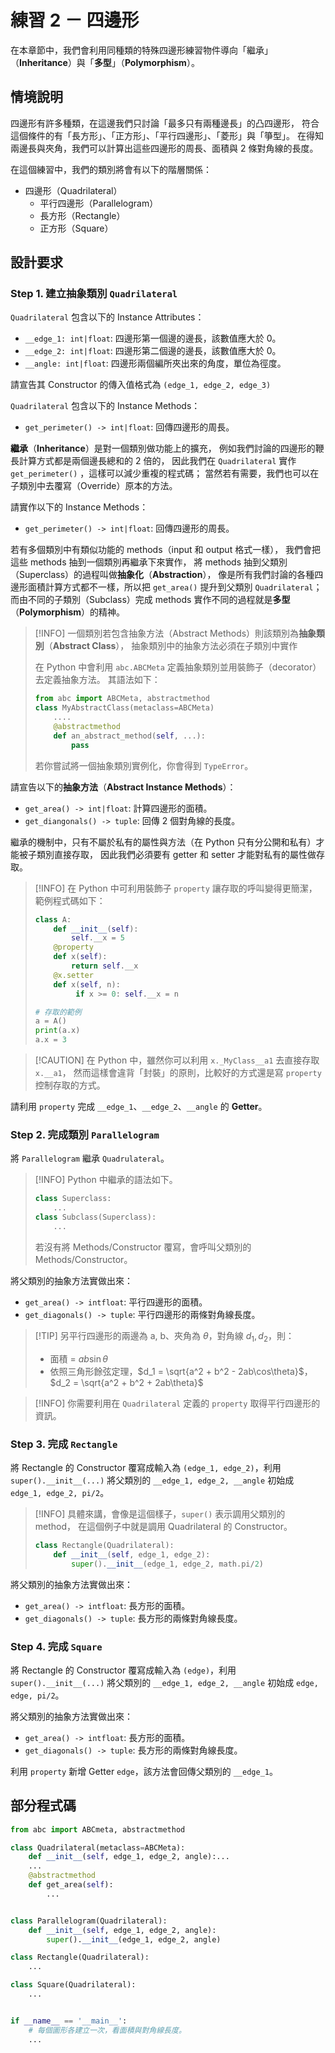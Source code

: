 # 練習 2 － 四邊形
在本章節中，我們會利用同種類的特殊四邊形練習物件導向「繼承」（**Inheritance**）與「**多型**」（**Polymorphism**）。

## 情境說明
四邊形有許多種類，在這邊我們只討論「最多只有兩種邊長」的凸四邊形，
符合這個條件的有「長方形」、「正方形」、「平行四邊形」、「菱形」與「箏型」。
在得知兩邊長與夾角，我們可以計算出這些四邊形的周長、面積與 2 條對角線的長度。

在這個練習中，我們的類別將會有以下的階層關係：
- 四邊形（Quadrilateral）
    - 平行四邊形（Parallelogram）
    - 長方形（Rectangle）
    - 正方形（Square）

## 設計要求
### Step 1. 建立抽象類別 `Quadrilateral`
`Quadrilateral` 包含以下的 Instance Attributes：
- `__edge_1: int|float`: 四邊形第一個邊的邊長，該數值應大於 0。
- `__edge_2: int|float`: 四邊形第二個邊的邊長，該數值應大於 0。
- `__angle: int|float`: 四邊形兩個編所夾出來的角度，單位為徑度。

請宣告其 Constructor 的傳入值格式為 `(edge_1, edge_2, edge_3)`

`Quadrilateral` 包含以下的 Instance Methods：
- `get_perimeter() -> int|float`: 回傳四邊形的周長。

**繼承**（**Inheritance**）是對一個類別做功能上的擴充，
例如我們討論的四邊形的鞭長計算方式都是兩個邊長總和的 2 倍的，
因此我們在 `Quadrilateral` 實作 `get_perimeter()` ，這樣可以減少重複的程式碼；
當然若有需要，我們也可以在子類別中去覆寫（Override）原本的方法。

請實作以下的 Instance Methods：
- `get_perimeter() -> int|float`: 回傳四邊形的周長。

若有多個類別中有類似功能的 methods（input 和 output 格式一樣），
我們會把這些 methods 抽到一個類別再繼承下來實作，
將 methods 抽到父類別（Superclass）的過程叫做**抽象化**（**Abstraction**），
像是所有我們討論的各種四邊形面積計算方式都不一樣，所以把 `get_area()` 提升到父類別 `Quadrilateral`；
而由不同的子類別（Subclass）完成 methods 實作不同的過程就是**多型**（**Polymorphism**）的精神。

> [!INFO] 一個類別若包含抽象方法（Abstract Methods）則該類別為**抽象類別**（**Abstract Class**），
> 抽象類別中的抽象方法必須在子類別中實作
> 
> 在 Python 中會利用 `abc.ABCMeta` 定義抽象類別並用裝飾子（decorator）去定義抽象方法。
> 其語法如下：
>
> ``` python
> from abc import ABCMeta, abstractmethod
> class MyAbstractClass(metaclass=ABCMeta)
>     ....
>     @abstractmethod
>     def an_abstract_method(self, ...):
>         pass
> ```
> 若你嘗試將一個抽象類別實例化，你會得到 `TypeError`。

請宣告以下的**抽象方法**（**Abstract Instance Methods**）：

- `get_area() -> int|float`: 計算四邊形的面積。
- `get_diangonals() -> tuple`: 回傳 2 個對角線的長度。

繼承的機制中，只有不屬於私有的屬性與方法（在 Python 只有分公開和私有）才能被子類別直接存取，
因此我們必須要有 getter 和 setter 才能對私有的屬性做存取。
> [!INFO] 在 Python 中可利用裝飾子 `property` 讓存取的呼叫變得更簡潔，
> 範例程式碼如下：
> ``` python
> class A:
>     def __init__(self):
>         self.__x = 5
>     @property
>     def x(self):
>         return self.__x
>     @x.setter
>     def x(self, n):
>          if x >= 0: self.__x = n
> 
> # 存取的範例
> a = A()
> print(a.x)
> a.x = 3
> ```

> [!CAUTION] 在 Python 中，雖然你可以利用 `x._MyClass__a1` 去直接存取 `x.__a1`，
> 然而這樣會違背「封裝」的原則，比較好的方式還是寫 `property` 控制存取的方式。

請利用 `property` 完成 `__edge_1`、`__edge_2`、`__angle` 的 **Getter**。


### Step 2. 完成類別 `Parallelogram`
將 `Parallelogram` 繼承 `Quadrulateral`。
> [!INFO] Python 中繼承的語法如下。
> ```python
> class Superclass:
>     ...
> class Subclass(Superclass):
>     ...
> ```
> 若沒有將 Methods/Constructor 覆寫，會呼叫父類別的 Methods/Constructor。

將父類別的抽象方法實做出來：
- `get_area() -> intfloat`: 平行四邊形的面積。
- `get_diagonals() -> tuple`: 平行四邊形的兩條對角線長度。

> [!TIP] 另平行四邊形的兩邊為 a, b、夾角為 $\theta$，對角線 $d_1, d_2$，則：
> - 面積 = $ab\sin{\theta}$
> - 依照三角形餘弦定理，$d_1 = \sqrt{a^2 + b^2 - 2ab\cos\theta}$，
>   $d_2 = \sqrt{a^2 + b^2 + 2ab\theta}$

> [!INFO] 你需要利用在 `Quadrilateral` 定義的 `property` 取得平行四邊形的資訊。


### Step 3. 完成 `Rectangle`
將 Rectangle 的 Constructor 覆寫成輸入為 `(edge_1, edge_2)`，利用 `super().__init__(...)` 將父類別的 `__edge_1, edge_2, __angle` 初始成 `edge_1, edge_2, pi/2`。
> [!INFO] 具體來講，會像是這個樣子，`super()` 表示調用父類別的 method，
> 在這個例子中就是調用 Quadrilateral 的 Constructor。
> ```python
> class Rectangle(Quadrilateral):
>     def __init__(self, edge_1, edge_2):
>         super().__init__(edge_1, edge_2, math.pi/2)
> ```

將父類別的抽象方法實做出來：
- `get_area() -> intfloat`: 長方形的面積。
- `get_diagonals() -> tuple`: 長方形的兩條對角線長度。


### Step 4. 完成 `Square`
將 Rectangle 的 Constructor 覆寫成輸入為 `(edge)`，利用 `super().__init__(...)` 將父類別的 `__edge_1, edge_2, __angle` 初始成 `edge, edge, pi/2`。

將父類別的抽象方法實做出來：
- `get_area() -> intfloat`: 長方形的面積。
- `get_diagonals() -> tuple`: 長方形的兩條對角線長度。

利用 `property` 新增 Getter `edge`，該方法會回傳父類別的 `__edge_1`。

## 部分程式碼
```python
from abc import ABCmeta, abstractmethod

class Quadrilateral(metaclass=ABCMeta):
    def __init__(self, edge_1, edge_2, angle):...
    ...
    @abstractmethod
    def get_area(self):
        ...


class Parallelogram(Quadrilateral):
    def __init__(self, edge_1, edge_2, angle):
        super().__init__(edge_1, edge_2, angle)

class Rectangle(Quadrilateral):
    ...

class Square(Quadrilateral):
    ...


if __name__ == '__main__':
    # 每個圖形各建立一次，看面積與對角線長度。
    ...
```